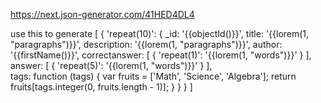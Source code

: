 https://next.json-generator.com/41HED4DL4


use this to generate
[
  {
    'repeat(10)': {
      _id: '{{objectId()}}',
      title: '{{lorem(1, "paragraphs")}}',
      description: '{{lorem(1, "paragraphs")}}',
      author: '{{firstName()}}',
      correctanswer: [
        {
          'repeat(1)': '{{lorem(1, "words")}}'
        }
      ],
      answer: [
        {
          'repeat(5)': '{{lorem(1, "words")}}'
        }
      ],     
      tags: function (tags) {
        var fruits = ['Math', 'Science', 'Algebra'];
        return fruits[tags.integer(0, fruits.length - 1)];
      }
    }
  }
]